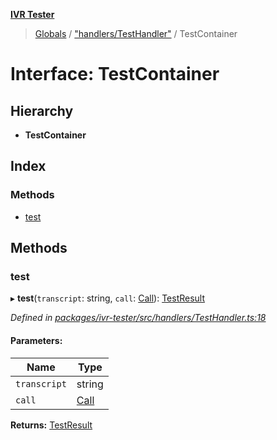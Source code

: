 **[IVR Tester](../README.md)**

> [Globals](../README.md) / ["handlers/TestHandler"](../modules/_handlers_testhandler_.md) / TestContainer

# Interface: TestContainer

## Hierarchy

* **TestContainer**

## Index

### Methods

* [test](_handlers_testhandler_.testcontainer.md#test)

## Methods

### test

▸ **test**(`transcript`: string, `call`: [Call](_handlers_inorder_.call.md)): [TestResult](_handlers_testhandler_.testresult.md)

*Defined in [packages/ivr-tester/src/handlers/TestHandler.ts:18](https://github.com/SketchingDev/ivr-tester/blob/a93dd5f/packages/ivr-tester/src/handlers/TestHandler.ts#L18)*

#### Parameters:

Name | Type |
------ | ------ |
`transcript` | string |
`call` | [Call](_handlers_inorder_.call.md) |

**Returns:** [TestResult](_handlers_testhandler_.testresult.md)
